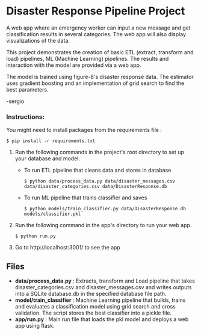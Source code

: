 # Disaster Response Pipeline Project

A web app where an emergency worker can input a new message and get classification results in several categories. The web app will also display visualizations of the data.

This project demonstrates the creation of basic ETL (extract, transform and load) pipelines, ML (Machine Learning) pipelines. The results and interaction with the model are provided via a web app.

The model is trained using figure-8's disaster response data.
The estimator uses gradient boosting and an implementation of grid search to find the best parameters.

-sergio

### Instructions:

You might need to install packages from the requirements file :

```console
$ pip install -r requirements.txt
```


1. Run the following commands in the project's root directory to set up your database and model.

   - To run ETL pipeline that cleans data and stores in database

     ```shell
     $ python data/process_data.py data/disaster_messages.csv data/disaster_categories.csv data/DisasterResponse.db
     ```

   - To run ML pipeline that trains classifier and saves
     ```shell
     $ python models/train_classifier.py data/DisasterResponse.db models/classifier.pkl
     ```

2. Run the following command in the app's directory to run your web app.

   ```shell
   $ python run.py
   ```

3. Go to http://localhost:3001/ to see the app

## Files


- **data/process_data.py** : Extracts, transform and Load pipeline that takes disaster_categories.csv and disaster_messages.csv and writes outputs into a SQLite database.db in the specified database file path.
- **model/train_classifier** : Machine Learning pipeline that builds, trains and evaluates a classification model using grid search and cross validation. The script stores the best classifier into a pickle file.  
- **app/run.py** : Main run file that loads the pkl model and deploys a web app using flask.   

